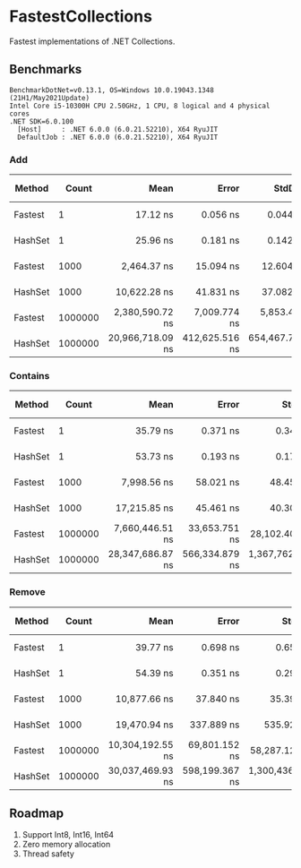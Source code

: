# FastestCollections

Fastest implementations of .NET Collections.

## Benchmarks

```
BenchmarkDotNet=v0.13.1, OS=Windows 10.0.19043.1348 (21H1/May2021Update)
Intel Core i5-10300H CPU 2.50GHz, 1 CPU, 8 logical and 4 physical cores
.NET SDK=6.0.100
  [Host]     : .NET 6.0.0 (6.0.21.52210), X64 RyuJIT
  DefaultJob : .NET 6.0.0 (6.0.21.52210), X64 RyuJIT
```

### Add

|  Method |   Count |             Mean |          Error |         StdDev |     Gen 0 | Code Size |     Gen 1 |     Gen 2 |    Allocated |
|-------- |-------- |-----------------:|---------------:|---------------:|----------:|----------:|----------:|----------:|-------------:|
| Fastest |       1 |         17.12 ns |       0.056 ns |       0.044 ns |    0.0229 |     403 B |         - |         - |         96 B |
| HashSet |       1 |         25.96 ns |       0.181 ns |       0.142 ns |    0.0401 |     718 B |         - |         - |        168 B |
| Fastest |    1000 |      2,464.37 ns |      15.094 ns |      12.604 ns |    0.1678 |     403 B |         - |         - |        712 B |
| HashSet |    1000 |     10,622.28 ns |      41.831 ns |      37.082 ns |   13.9771 |     718 B |         - |         - |     58,664 B |
| Fastest | 1000000 |  2,380,590.72 ns |   7,009.774 ns |   5,853.479 ns |   39.0625 |     403 B |   39.0625 |   39.0625 |    262,575 B |
| HashSet | 1000000 | 20,966,718.09 ns | 412,625.516 ns | 654,467.795 ns | 1093.7500 |     718 B | 1062.5000 | 1062.5000 | 43,111,476 B |

### Contains

|  Method |   Count |             Mean |          Error |           StdDev | Code Size |     Gen 0 |     Gen 1 |     Gen 2 |    Allocated |
|-------- |-------- |-----------------:|---------------:|-----------------:|----------:|----------:|----------:|----------:|-------------:|
| Fastest |       1 |         35.79 ns |       0.371 ns |         0.347 ns |     863 B |    0.0344 |         - |         - |        144 B |
| HashSet |       1 |         53.73 ns |       0.193 ns |         0.171 ns |     837 B |    0.0516 |         - |         - |        216 B |
| Fastest |    1000 |      7,998.56 ns |      58.021 ns |        48.450 ns |     863 B |    0.1678 |         - |         - |        760 B |
| HashSet |    1000 |     17,215.85 ns |      45.461 ns |        40.300 ns |     802 B |   14.0076 |         - |         - |     58,712 B |
| Fastest | 1000000 |  7,660,446.51 ns |  33,653.751 ns |    28,102.406 ns |     863 B |   39.0625 |   39.0625 |   39.0625 |    262,625 B |
| HashSet | 1000000 | 28,347,686.87 ns | 566,334.879 ns | 1,367,762.385 ns |     802 B | 1218.7500 | 1187.5000 | 1187.5000 | 43,111,563 B |

### Remove

|  Method |   Count |             Mean |          Error |           StdDev | Code Size |     Gen 0 |    Gen 1 |    Gen 2 |    Allocated |
|-------- |-------- |-----------------:|---------------:|-----------------:|----------:|----------:|---------:|---------:|-------------:|
| Fastest |       1 |         39.77 ns |       0.698 ns |         0.653 ns |     961 B |    0.0344 |        - |        - |        144 B |
| HashSet |       1 |         54.39 ns |       0.351 ns |         0.293 ns |     814 B |    0.0516 |        - |        - |        216 B |
| Fastest |    1000 |     10,877.66 ns |      37.840 ns |        35.395 ns |     961 B |    0.1678 |        - |        - |        760 B |
| HashSet |    1000 |     19,470.94 ns |     337.889 ns |       535.928 ns |     779 B |   14.0076 |        - |        - |     58,712 B |
| Fastest | 1000000 | 10,304,192.55 ns |  69,801.152 ns |    58,287.124 ns |     961 B |   31.2500 |  31.2500 |  31.2500 |    262,626 B |
| HashSet | 1000000 | 30,037,469.93 ns | 598,199.367 ns | 1,300,436.194 ns |     779 B | 1000.0000 | 968.7500 | 968.7500 | 43,111,494 B |

## Roadmap

1. Support Int8, Int16, Int64
2. Zero memory allocation
3. Thread safety
